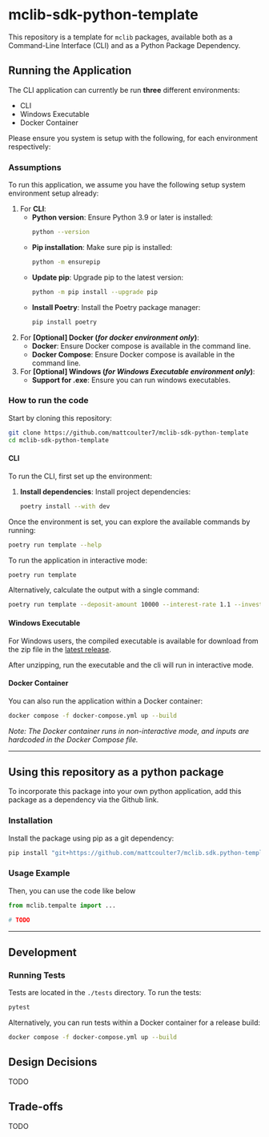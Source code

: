 # mclib-sdk-python-template
This repository is a template for `mclib` packages, available both as a Command-Line Interface (CLI) and as a Python Package Dependency.

## Running the Application
The CLI application can currently be run **three** different environments:
- CLI
- Windows Executable
- Docker Container

Please ensure you system is setup with the following, for each environment respectively:

### Assumptions
To run this application, we assume you have the following setup system environment setup already:

1. For **CLI**:
   - **Python version**: Ensure Python 3.9 or later is installed:
      ```bash
      python --version
      ```
   - **Pip installation**: Make sure pip is installed:
      ```bash
      python -m ensurepip
      ```
   - **Update pip**: Upgrade pip to the latest version:
      ```bash
      python -m pip install --upgrade pip
      ```
   - **Install Poetry**: Install the Poetry package manager:
      ```bash
      pip install poetry
      ```
2. For **[Optional] Docker (*for docker environment only*)**:
   - **Docker**: Ensure Docker compose is available in the command line.
   - **Docker Compose**: Ensure Docker compose is available in the command line.
3. For **[Optional] Windows (*for Windows Executable environment only*)**:
   - **Support for .exe**: Ensure you can run windows executables.

### How to run the code
Start by cloning this repository:
```bash
git clone https://github.com/mattcoulter7/mclib-sdk-python-template
cd mclib-sdk-python-template
```

#### CLI
To run the CLI, first set up the environment:

1. **Install dependencies**: Install project dependencies:
   ```bash
   poetry install --with dev
   ```

Once the environment is set, you can explore the available commands by running:
```bash
poetry run template --help
```

To run the application in interactive mode:
```bash
poetry run template
```

Alternatively, calculate the output with a single command:
```bash
poetry run template --deposit-amount 10000 --interest-rate 1.1 --investment-term 36 --interest-paid AT_MATURITY
```

#### Windows Executable

For Windows users, the compiled executable is available for download from the zip file in the [latest release](https://github.com/mattcoulter7/mclib.sdk.python-template/releases).

After unzipping, run the executable and the cli will run in interactive mode.

#### Docker Container

You can also run the application within a Docker container:
```bash
docker compose -f docker-compose.yml up --build
```
*Note: The Docker container runs in non-interactive mode, and inputs are hardcoded in the Docker Compose file.*

---

## Using this repository as a python package

To incorporate this package into your own python application, add this package as a dependency via the Github link.

### Installation

Install the package using pip as a git dependency:
```bash
pip install "git+https://github.com/mattcoulter7/mclib.sdk.python-template@master"
```

### Usage Example
Then, you can use the code like below
```python
from mclib.tempalte import ...

# TODO
```

---

## Development

### Running Tests

Tests are located in the `./tests` directory. To run the tests:
```bash
pytest
```

Alternatively, you can run tests within a Docker container for a release build:
```bash
docker compose -f docker-compose.yml up --build
```


## Design Decisions
TODO

## Trade-offs
TODO
